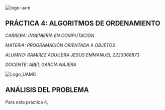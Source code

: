 ![logo-uam](https://github.com/AGN-Teaching/practica-4-algoritmos-de-ordenamiento-JisusCrace/assets/125590988/193089ae-92be-49bb-b1c7-85aed94e956d)


## PRÁCTICA 4: ALGORITMOS DE ORDENAMIENTO

*CARRERA: INGENIERÍA EN COMPUTACIÓN*

*MATERIA: PROGRAMACIÓN ORIENTADA A OBJETOS*

*ALUMNO: RAMIREZ AGUILERA JESUS EMMANUEL 2223068873*

*DOCENTE: ABEL GARCÍA NÁJERA*

![Logo_UAMC](https://github.com/AGN-Teaching/practica-4-algoritmos-de-ordenamiento-JisusCrace/assets/125590988/b5982146-dd5f-4de9-9264-fa389142d033)




## ANÁLISIS DEL PROBLEMA

Para esta práctica 4, 

